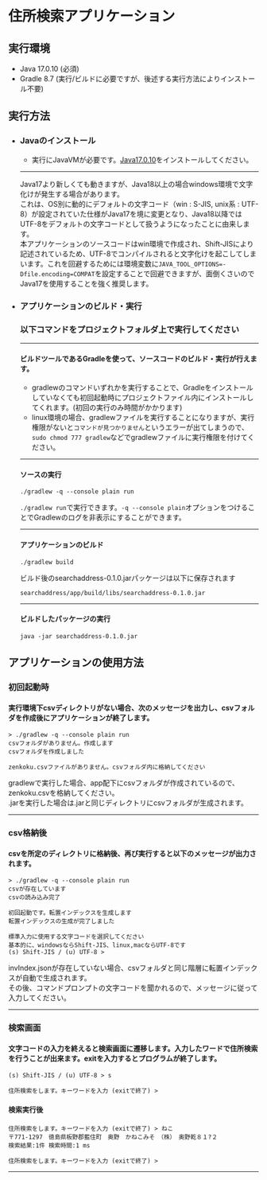 # 住所検索アプリケーション

## 実行環境

* Java 17.0.10 (必須)
* Gradle 8.7 (実行/ビルドに必要ですが、後述する実行方法によりインストール不要)

## 実行方法
- ### Javaのインストール
  - 実行にJavaVMが必要です。[Java17.0.10](https://www.oracle.com/java/technologies/javase/jdk17-archive-downloads.html)をインストールしてください。  
  ---
  Java17より新しくても動きますが、Java18以上の場合windows環境で文字化けが発生する場合があります。  
  これは、OS別に動的にデフォルトの文字コード（win : S-JIS, unix系 : UTF-8）が設定されていた仕様がJava17を境に変更となり、Java18以降ではUTF-8をデフォルトの文字コードとして扱うようになったことに由来します。  
  本アプリケーションのソースコードはwin環境で作成され、Shift-JISにより記述されているため、UTF-8でコンパイルされると文字化けを起こしてしまいます。これを回避するためには環境変数に`JAVA_TOOL_OPTIONS=-Dfile.encoding=COMPAT`を設定することで回避できますが、面倒くさいのでJava17を使用することを強く推奨します。
- ### アプリケーションのビルド・実行  
  ### 以下コマンドをプロジェクトフォルダ上で実行してください  
  ---
  #### ビルドツールであるGradleを使って、ソースコードのビルド・実行が行えます。
  - gradlewのコマンドいずれかを実行することで、Gradleをインストールしていなくても初回起動時にプロジェクトファイル内にインストールしてくれます。(初回の実行のみ時間がかかります)
  - linux環境の場合、gradlewファイルを実行することになりますが、実行権限がないと`コマンドが見つかりません`というエラーが出てしまうので、`sudo chmod 777 gradlew`などでgradlewファイルに実行権限を付けてください。

  ---
  #### ソースの実行
  ```
  ./gradlew -q --console plain run
  ```
  `./gradlew run`で実行できます。`-q --console plain`オプションをつけることでGradlewのログを非表示にすることができます。
  
  ---
  #### アプリケーションのビルド
  ```
  ./gradlew build
  ```
  ビルド後のsearchaddress-0.1.0.jarパッケージは以下に保存されます
  ```
  searchaddress/app/build/libs/searchaddress-0.1.0.jar
  ```
  ---
  #### ビルドしたパッケージの実行
  ```
  java -jar searchaddress-0.1.0.jar
  ```

## アプリケーションの使用方法
### 初回起動時
#### 実行環境下csvディレクトリがない場合、次のメッセージを出力し、csvフォルダを作成後にアプリケーションが終了します。
```
> ./gradlew -q --console plain run
csvフォルダがありません。作成します  
csvフォルダを作成しました  

zenkoku.csvファイルがありません。csvフォルダ内に格納してください
```
gradlewで実行した場合、app配下にcsvフォルダが作成されているので、zenkoku.csvを格納してください。  
.jarを実行した場合は.jarと同じディレクトリにcsvフォルダが生成されます。

---
### csv格納後
#### csvを所定のディレクトリに格納後、再び実行すると以下のメッセージが出力されます。
```
> ./gradlew -q --console plain run
csvが存在しています
csvの読み込み完了

初回起動です。転置インデックスを生成します
転置インデックスの生成が完了しました

標準入力に使用する文字コードを選択してください
基本的に、windowsならShift-JIS、linux,macならUTF-8です
(s) Shift-JIS / (u) UTF-8 >
```
invIndex.jsonが存在していない場合、csvフォルダと同じ階層に転置インデックスが自動で生成されます。  
その後、コマンドプロンプトの文字コードを聞かれるので、メッセージに従って入力してください。  

---
### 検索画面
#### 文字コードの入力を終えると検索画面に遷移します。入力したワードで住所検索を行うことが出来ます。exitを入力するとプログラムが終了します。
```
(s) Shift-JIS / (u) UTF-8 > s

住所検索をします。キーワードを入力 (exitで終了) >
```
#### 検索実行後
```
住所検索をします。キーワードを入力 (exitで終了) > ねこ
〒771-1297　徳島県板野郡藍住町　奥野　かねこみそ　（株）　奥野乾８１?２
検索結果:1件 検索時間:1 ms

住所検索をします。キーワードを入力 (exitで終了) >
```

---